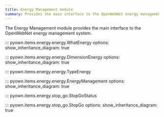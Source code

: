 ```yaml
---
title: Energy Management module
summary: Provides the main interface to the OpenWebNet energy management system.
---
```


The Energy Management module provides the main interface to the OpenWebNet energy management system.

::: pyown.items.energy.energy.WhatEnergy
options:
show_inheritance_diagram: true

::: pyown.items.energy.energy.DimensionEnergy
options:
show_inheritance_diagram: true

::: pyown.items.energy.energy.TypeEnergy

::: pyown.items.energy.energy.EnergyManagement
options:
show_inheritance_diagram: true

::: pyown.items.energy.stop_go.StopGoStatus

::: pyown.items.energy.stop_go.StopGo
options:
show_inheritance_diagram: true

